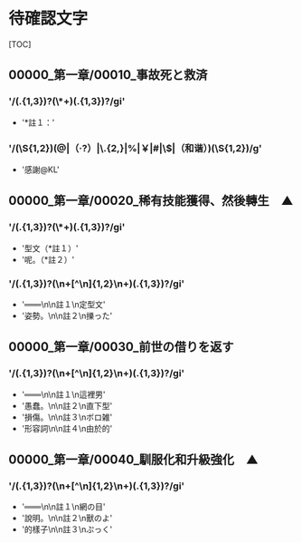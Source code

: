 # 待確認文字

[TOC]

## 00000_第一章/00010_事故死と救済

### '/(.{1,3})?(\\*+)(.{1,3})?/gi'

- '*註１：'

### '/(\\S{1,2})(@|（·?）|\\.{2,}|%|￥|#|\\$|（和谐）)(\\S{1,2})/g'

- '感謝@KL'


## 00000_第一章/00020_稀有技能獲得、然後轉生　▲

### '/(.{1,3})?(\\*+)(.{1,3})?/gi'

- '型文（*註１）'
- '呢。（*註２）'

### '/(.{1,3})?(\n+[^\n]{1,2}\n+)(.{1,3})?/gi'

- '═══\n\n註１\n定型文'
- '姿勢。\n\n註２\n擽った'


## 00000_第一章/00030_前世の借りを返す

### '/(.{1,3})?(\n+[^\n]{1,2}\n+)(.{1,3})?/gi'

- '═══\n\n註１\n這裡男'
- '愚蠢。\n\n註２\n直下型'
- '損傷。\n\n註３\nボロ雑'
- '形容詞\n\n註４\n由於的'


## 00000_第一章/00040_馴服化和升級強化　▲

### '/(.{1,3})?(\n+[^\n]{1,2}\n+)(.{1,3})?/gi'

- '═══\n\n註１\n網の目'
- '說明。\n\n註２\n獸のよ'
- '的樣子\n\n註３\nぷっく'
